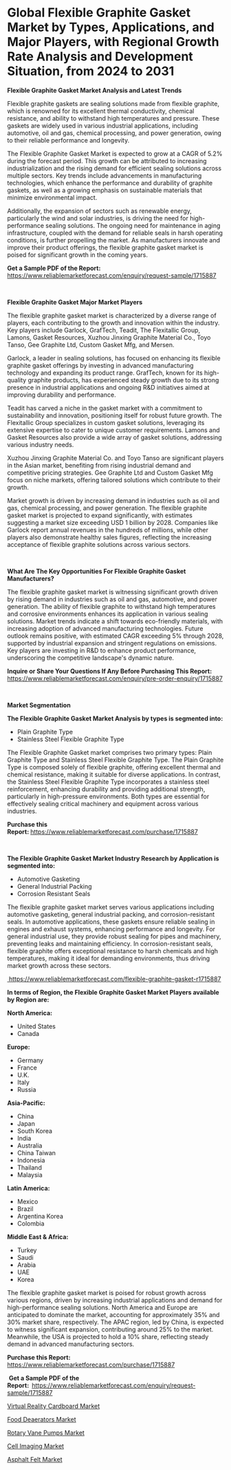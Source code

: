 <p><h1>Global Flexible Graphite Gasket Market by Types, Applications, and Major Players, with Regional Growth Rate Analysis and Development Situation, from 2024 to 2031</h1></p><p><strong>Flexible Graphite Gasket Market Analysis and Latest Trends</strong></p>
<p><p>Flexible graphite gaskets are sealing solutions made from flexible graphite, which is renowned for its excellent thermal conductivity, chemical resistance, and ability to withstand high temperatures and pressure. These gaskets are widely used in various industrial applications, including automotive, oil and gas, chemical processing, and power generation, owing to their reliable performance and longevity.</p><p>The Flexible Graphite Gasket Market is expected to grow at a CAGR of 5.2% during the forecast period. This growth can be attributed to increasing industrialization and the rising demand for efficient sealing solutions across multiple sectors. Key trends include advancements in manufacturing technologies, which enhance the performance and durability of graphite gaskets, as well as a growing emphasis on sustainable materials that minimize environmental impact.</p><p>Additionally, the expansion of sectors such as renewable energy, particularly the wind and solar industries, is driving the need for high-performance sealing solutions. The ongoing need for maintenance in aging infrastructure, coupled with the demand for reliable seals in harsh operating conditions, is further propelling the market. As manufacturers innovate and improve their product offerings, the flexible graphite gasket market is poised for significant growth in the coming years.</p></p>
<p><strong>Get a Sample PDF of the Report:&nbsp;</strong> <a href="https://www.reliablemarketforecast.com/enquiry/request-sample/1715887?utm_campaign=1082&utm_medium=2&utm_source=Github&utm_content=ia&utm_term=23102024&utm_id=flexible-graphite-gasket">https://www.reliablemarketforecast.com/enquiry/request-sample/1715887</a></p>
<p>&nbsp;</p>
<p><strong>Flexible Graphite Gasket Major Market Players</strong></p>
<p><p>The flexible graphite gasket market is characterized by a diverse range of players, each contributing to the growth and innovation within the industry. Key players include Garlock, GrafTech, Teadit, The Flexitallic Group, Lamons, Gasket Resources, Xuzhou Jinxing Graphite Material Co., Toyo Tanso, Gee Graphite Ltd, Custom Gasket Mfg, and Mersen.</p><p>Garlock, a leader in sealing solutions, has focused on enhancing its flexible graphite gasket offerings by investing in advanced manufacturing technology and expanding its product range. GrafTech, known for its high-quality graphite products, has experienced steady growth due to its strong presence in industrial applications and ongoing R&D initiatives aimed at improving durability and performance.</p><p>Teadit has carved a niche in the gasket market with a commitment to sustainability and innovation, positioning itself for robust future growth. The Flexitallic Group specializes in custom gasket solutions, leveraging its extensive expertise to cater to unique customer requirements. Lamons and Gasket Resources also provide a wide array of gasket solutions, addressing various industry needs.</p><p>Xuzhou Jinxing Graphite Material Co. and Toyo Tanso are significant players in the Asian market, benefiting from rising industrial demand and competitive pricing strategies. Gee Graphite Ltd and Custom Gasket Mfg focus on niche markets, offering tailored solutions which contribute to their growth.</p><p>Market growth is driven by increasing demand in industries such as oil and gas, chemical processing, and power generation. The flexible graphite gasket market is projected to expand significantly, with estimates suggesting a market size exceeding USD 1 billion by 2028. Companies like Garlock report annual revenues in the hundreds of millions, while other players also demonstrate healthy sales figures, reflecting the increasing acceptance of flexible graphite solutions across various sectors.</p></p>
<p>&nbsp;</p>
<p><strong>What Are The Key Opportunities For Flexible Graphite Gasket Manufacturers?</strong></p>
<p><p>The flexible graphite gasket market is witnessing significant growth driven by rising demand in industries such as oil and gas, automotive, and power generation. The ability of flexible graphite to withstand high temperatures and corrosive environments enhances its application in various sealing solutions. Market trends indicate a shift towards eco-friendly materials, with increasing adoption of advanced manufacturing technologies. Future outlook remains positive, with estimated CAGR exceeding 5% through 2028, supported by industrial expansion and stringent regulations on emissions. Key players are investing in R&D to enhance product performance, underscoring the competitive landscape's dynamic nature.</p></p>
<p><strong>Inquire or Share Your Questions If Any Before Purchasing This Report:</strong> <a href="https://www.reliablemarketforecast.com/enquiry/pre-order-enquiry/1715887?utm_campaign=1082&utm_medium=2&utm_source=Github&utm_content=ia&utm_term=23102024&utm_id=flexible-graphite-gasket">https://www.reliablemarketforecast.com/enquiry/pre-order-enquiry/1715887</a></p>
<p>&nbsp;</p>
<p><strong>Market Segmentation</strong></p>
<p><strong>The Flexible Graphite Gasket Market Analysis by types is segmented into:</strong></p>
<p><ul><li>Plain Graphite Type</li><li>Stainless Steel Flexible Graphite Type</li></ul></p>
<p><p>The Flexible Graphite Gasket market comprises two primary types: Plain Graphite Type and Stainless Steel Flexible Graphite Type. The Plain Graphite Type is composed solely of flexible graphite, offering excellent thermal and chemical resistance, making it suitable for diverse applications. In contrast, the Stainless Steel Flexible Graphite Type incorporates a stainless steel reinforcement, enhancing durability and providing additional strength, particularly in high-pressure environments. Both types are essential for effectively sealing critical machinery and equipment across various industries.</p></p>
<p><strong>Purchase this Report:&nbsp;</strong><a href="https://www.reliablemarketforecast.com/purchase/1715887?utm_campaign=1082&utm_medium=2&utm_source=Github&utm_content=ia&utm_term=23102024&utm_id=flexible-graphite-gasket">https://www.reliablemarketforecast.com/purchase/1715887</a></p>
<p>&nbsp;</p>
<p><strong>The Flexible Graphite Gasket Market Industry Research by Application is segmented into:</strong></p>
<p><ul><li>Automotive Gasketing</li><li>General Industrial Packing</li><li>Corrosion Resistant Seals</li></ul></p>
<p><p>The flexible graphite gasket market serves various applications including automotive gasketing, general industrial packing, and corrosion-resistant seals. In automotive applications, these gaskets ensure reliable sealing in engines and exhaust systems, enhancing performance and longevity. For general industrial use, they provide robust sealing for pipes and machinery, preventing leaks and maintaining efficiency. In corrosion-resistant seals, flexible graphite offers exceptional resistance to harsh chemicals and high temperatures, making it ideal for demanding environments, thus driving market growth across these sectors.</p></p>
<p><a href="https://www.reliablemarketforecast.com/flexible-graphite-gasket-r1715887?utm_campaign=1082&utm_medium=2&utm_source=Github&utm_content=ia&utm_term=23102024&utm_id=flexible-graphite-gasket">&nbsp;https://www.reliablemarketforecast.com/flexible-graphite-gasket-r1715887</a></p>
<p><strong>In terms of Region, the Flexible Graphite Gasket Market Players available by Region are:</strong></p>
<p>
    <p> <strong> North America: </strong>
        <ul>
            <li>United States</li>
            <li>Canada</li>
        </ul>
        </p> 
    <p> <strong> Europe: </strong>
        <ul>
            <li>Germany</li>
            <li>France</li>
            <li>U.K.</li>
            <li>Italy</li>
            <li>Russia</li>
        </ul>
        </p> 
    <p> <strong> Asia-Pacific: </strong>
        <ul>
            <li>China</li>
            <li>Japan</li>
            <li>South Korea</li>
            <li>India</li>
            <li>Australia</li>
            <li>China Taiwan</li>
            <li>Indonesia</li>
            <li>Thailand</li>
            <li>Malaysia</li>
        </ul>
        </p> 
    <p> <strong> Latin America: </strong>
        <ul>
            <li>Mexico</li>
            <li>Brazil</li>
            <li>Argentina Korea</li>
            <li>Colombia</li>
        </ul>
        </p> 
    <p> <strong> Middle East & Africa: </strong>
        <ul>
            <li>Turkey</li>
            <li>Saudi</li>
            <li>Arabia</li>
            <li>UAE</li>
            <li>Korea</li>
        </ul>
    </p>
    </p>
<p><p>The flexible graphite gasket market is poised for robust growth across various regions, driven by increasing industrial applications and demand for high-performance sealing solutions. North America and Europe are anticipated to dominate the market, accounting for approximately 35% and 30% market share, respectively. The APAC region, led by China, is expected to witness significant expansion, contributing around 25% to the market. Meanwhile, the USA is projected to hold a 10% share, reflecting steady demand in advanced manufacturing sectors.</p></p>
<p><strong>Purchase this Report: </strong><a href="https://www.reliablemarketforecast.com/purchase/1715887?utm_campaign=1082&utm_medium=2&utm_source=Github&utm_content=ia&utm_term=23102024&utm_id=flexible-graphite-gasket">https://www.reliablemarketforecast.com/purchase/1715887</a></p>
<p>&nbsp;<strong>Get a Sample PDF of the Report:&nbsp;&nbsp;</strong><a href="https://www.reliablemarketforecast.com/enquiry/request-sample/1715887?utm_campaign=1082&utm_medium=2&utm_source=Github&utm_content=ia&utm_term=23102024&utm_id=flexible-graphite-gasket">https://www.reliablemarketforecast.com/enquiry/request-sample/1715887</a></p>
<p><strong></strong></p>
<p><p><a href="https://www.linkedin.com/pulse/virtual-reality-cardboard-market-outlook-complete-industry-zlmre?utm_campaign=1082&utm_medium=2&utm_source=Github&utm_content=ia&utm_term=23102024&utm_id=flexible-graphite-gasket">Virtual Reality Cardboard Market</a></p><p><a href="https://issuu.com/reportprime-2/docs/food-deaerators-market-size-2030.pp_5fb2a5cc764427?utm_campaign=1082&utm_medium=2&utm_source=Github&utm_content=ia&utm_term=23102024&utm_id=flexible-graphite-gasket">Food Deaerators Market</a></p><p><a href="https://github.com/cleora2ime/Market-Research-Report-List-1/blob/main/rotary-vane-pumps-market.md?utm_campaign=1082&utm_medium=2&utm_source=Github&utm_content=ia&utm_term=23102024&utm_id=flexible-graphite-gasket">Rotary Vane Pumps Market</a></p><p><a href="https://www.linkedin.com/pulse/cell-imaging-market-industry-trends-forecast-period-from-vdaze?utm_campaign=1082&utm_medium=2&utm_source=Github&utm_content=ia&utm_term=23102024&utm_id=flexible-graphite-gasket">Cell Imaging Market</a></p><p><a href="https://github.com/marcouhbmammoc/Market-Research-Report-List-1/blob/main/asphalt-felt-market.md?utm_campaign=1082&utm_medium=2&utm_source=Github&utm_content=ia&utm_term=23102024&utm_id=flexible-graphite-gasket">Asphalt Felt Market</a></p></p>